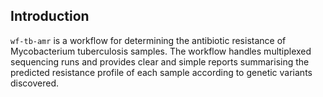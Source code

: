 ## Introduction

`wf-tb-amr` is a workflow for determining the antibiotic resistance of Mycobacterium tuberculosis samples. The 
workflow handles multiplexed sequencing runs and provides clear and simple reports summarising the 
predicted resistance profile of each sample according to genetic variants discovered.
